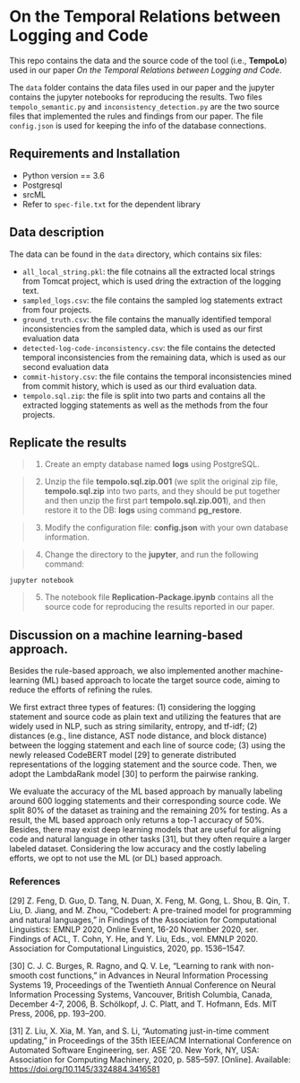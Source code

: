 # On the Temporal Relations between Logging and Code

This repo contains the data and the source code of  the tool (i.e., **TempoLo**) used in our paper *On the Temporal Relations between Logging and Code*. 

The `data` folder contains the data files used in our paper and the jupyter contains the jupyter notebooks for reproducing the results. Two files `tempolo_semantic.py` and `inconsistency_detection.py` are the two source files that implemented the rules and findings from our paper. The file `config.json` is used for keeping the info of the database connections.

## Requirements and Installation

* Python version == 3.6
* Postgresql
* srcML
* Refer to `spec-file.txt` for the dependent library


## Data description

The data can be found in the `data` directory, which contains six files: 

* `all_local_string.pkl`: the file cotnains all the extracted local strings from Tomcat project, which is used dring the extraction of the logging text. 
* `sampled_logs.csv`: the file contains the sampled log statements extract from four projects.
* `ground_truth.csv`: the file contains the manually identified temporal inconsistencies from the sampled data, which is used as our first evaluation data
* `detected-log-code-inconsistency.csv`: the file contains the detected temporal inconsistencies from the remaining data, which is used as our second evaluation data
* `commit-history.csv`: the file contains the temporal inconsistencies mined from commit history, which is used as our third evaluation data.
* `tempolo.sql.zip`: the file is split into two parts and contains all the extracted logging statements as well as the methods from the four projects.

## Replicate the results
> 1. Create an empty database named **logs** using PostgreSQL.

> 2. Unzip the file **tempolo.sql.zip.001** (we split the original zip file, **tempolo.sql.zip** into two parts, and they should be put together and then unzip the first part **tempolo.sql.zip.001**), and then restore it to the DB: **logs** using command **pg_restore**.

> 3. Modify the configuration file: **config.json** with your own database information.

> 4. Change the directory to the **jupyter**, and run the following command:
```
jupyter notebook
```

> 5. The notebook file **Replication-Package.ipynb** contains all the source code for reproducing the results reported in our paper.

## Discussion on a machine learning-based approach. 
Besides the rule-based approach, we also implemented another machine-learning (ML) based approach to locate the target source code, aiming to reduce the efforts of refining the rules. 

We first extract three types of features: (1) considering the logging statement and source code as plain text and utilizing the features that are widely used in NLP, such as string similarity, entropy, and tf-idf; (2) distances (e.g., line distance, AST node distance, and block distance) between the logging statement and each line of source code; (3) using the newly released CodeBERT model [29] to generate distributed representations of the logging statement and the source code. Then, we adopt the LambdaRank model [30] to perform the pairwise ranking. 

We evaluate the accuracy of the ML based approach by manually labeling around 600 logging statements and their corresponding source code. We split 80% of the dataset as training and the remaining 20% for testing. As a result, the ML based approach only returns a top-1 accuracy of 50%. Besides, there may exist deep learning models that are useful for aligning code and natural language in other tasks [31], but they often require a larger labeled dataset. Considering the low accuracy and the costly labeling efforts, we opt to not use the ML (or DL) based approach.

### References

[29] Z. Feng, D. Guo, D. Tang, N. Duan, X. Feng, M. Gong, L. Shou, B. Qin, T. Liu, D. Jiang, and M. Zhou, “Codebert: A pre-trained model for programming and natural languages,” in Findings of the Association for Computational Linguistics: EMNLP 2020, Online Event, 16-20 November 2020, ser. Findings of ACL, T. Cohn, Y. He, and Y. Liu, Eds., vol. EMNLP 2020. Association for Computational Linguistics, 2020, pp. 1536–1547.

[30] C. J. C. Burges, R. Ragno, and Q. V. Le, “Learning to rank with non-smooth cost functions,” in Advances in Neural Information Processing Systems 19, Proceedings of the Twentieth Annual Conference on Neural Information Processing Systems, Vancouver, British Columbia, Canada, December 4-7, 2006, B. Schölkopf, J. C. Platt, and T. Hofmann, Eds. MIT Press, 2006, pp. 193–200.

[31] Z. Liu, X. Xia, M. Yan, and S. Li, “Automating just-in-time comment updating,” in Proceedings of the 35th IEEE/ACM International Conference on Automated Software Engineering, ser. ASE ’20. New York, NY, USA: Association for Computing Machinery, 2020, p. 585–597. [Online]. Available: https://doi.org/10.1145/3324884.3416581
